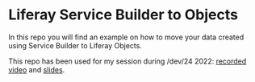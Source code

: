# Liferay Service Builder to Objects

In this repo you will find an example on how to move your data created using Service Builder to Liferay Objects.

This repo has been used for my session during /dev/24 2022: [recorded video](https://youtu.be/sr7_aNWNzPY?t=1877) and [slides](https://docs.google.com/presentation/d/1UbXwLB0BXF0_eN3y0DXh5kqBljTTh9Yprx5TcVVCkqY/).
